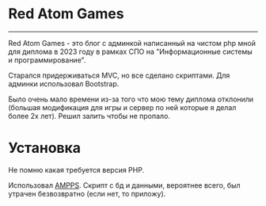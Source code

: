 # Red Atom Games
---
Red Atom Games - это блог с админкой написанный на чистом php мной для диплома в 2023 году в рамках СПО на "Информационные системы и программирование".

Старался придерживаться MVC, но все сделано скриптами. Для админки использовал Bootstrap.

Было очень мало времени из-за того что мою тему диплома отклонили (большая модификация для игры и сервер по ней которые я делал более 2х лет). Решил залить чтобы не пропало.

# Установка

Не помню какая требуется версия PHP.

Использовал [AMPPS](https://ampps.com/). Скрипт с бд и данными, вероятнее всего, был утрачен безвозвратно (если нет, то приложу).
